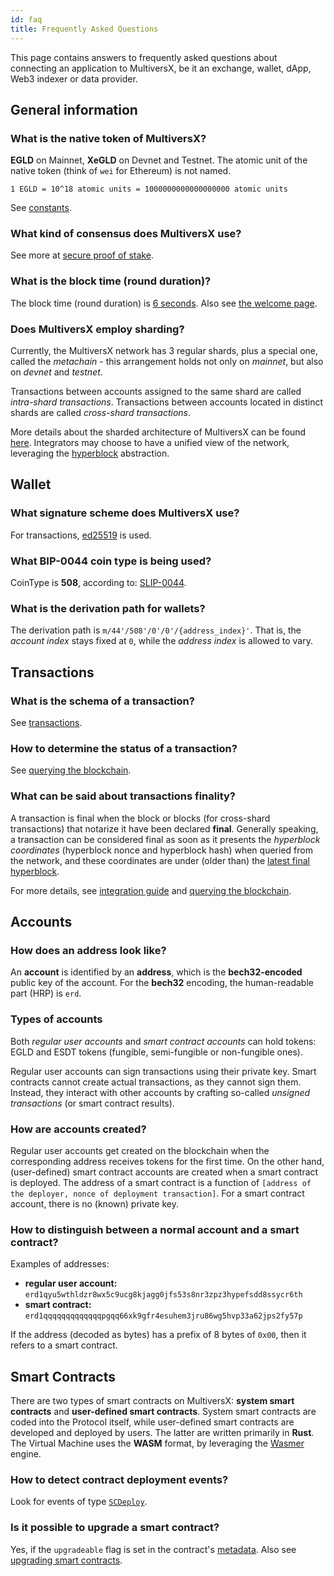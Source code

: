 ```yaml
---
id: faq
title: Frequently Asked Questions
---
```


[comment]: # "mx-abstract"

This page contains answers to frequently asked questions about connecting an application to MultiversX, be it an exchange, wallet, dApp, Web3 indexer or data provider.

## General information

### What is the native token of MultiversX?

**EGLD** on Mainnet, **XeGLD** on Devnet and Testnet. The atomic unit of the native token (think of `wei` for Ethereum) is not named.

```
1 EGLD = 10^18 atomic units = 1000000000000000000 atomic units
```

See [constants](/developers/constants).

### What kind of consensus does MultiversX use?

See more at [secure proof of stake](/learn/consensus).

### What is the block time (round duration)?

The block time (round duration) is [6 seconds](/developers/constants). Also see [the welcome page](/welcome/welcome-to-multiversx).

### Does MultiversX employ sharding?

Currently, the MultiversX network has 3 regular shards, plus a special one, called the _metachain_ - this arrangement holds not only on _mainnet_, but also on _devnet_ and _testnet_.

Transactions between accounts assigned to the same shard are called _intra-shard transactions_. Transactions between accounts located in distinct shards are called _cross-shard transactions_.

More details about the sharded architecture of MultiversX can be found [here](/learn/sharding).
Integrators may choose to have a unified view of the network, leveraging the [hyperblock](/integrators/egld-integration-guide) abstraction.

## Wallet

### What signature scheme does MultiversX use?

For transactions, [ed25519](/developers/signing-transactions/signing-transactions) is used.

### What BIP-0044 coin type is being used?

CoinType is **508**, according to: [SLIP-0044](https://github.com/satoshilabs/slips/blob/master/slip-0044.md).

### What is the derivation path for wallets?

The derivation path is `m/44'/508'/0'/0'/{address_index}'`. That is, the _account index_ stays fixed at `0`, while the _address index_ is allowed to vary.

## Transactions

### What is the schema of a transaction?

See [transactions](/learn/transactions).

### How to determine the status of a transaction?

See [querying the blockchain](/integrators/querying-the-blockchain).

### What can be said about transactions finality?

A transaction is final when the block or blocks (for cross-shard transactions) that notarize it have been declared **final**.
Generally speaking, a transaction can be considered final as soon as it presents the _hyperblock coordinates_ (hyperblock nonce and hyperblock hash) when queried from the network, and these coordinates are under (older than) the [latest final hyperblock](/integrators/querying-the-blockchain#querying-finality-information).

For more details, see [integration guide](/integrators/egld-integration-guide) and [querying the blockchain](/integrators/querying-the-blockchain).

## Accounts

### How does an address look like?

An **account** is identified by an **address**, which is the **bech32-encoded** public key of the account.
For the **bech32** encoding, the human-readable part (HRP) is `erd`.

### Types of accounts

Both _regular user accounts_ and _smart contract accounts_ can hold tokens: EGLD and ESDT tokens (fungible, semi-fungible or non-fungible ones).

Regular user accounts can sign transactions using their private key. Smart contracts cannot create actual transactions, as they cannot sign them. Instead, they interact with other accounts by crafting so-called _unsigned transactions_ (or smart contract results).

### How are accounts created?

Regular user accounts get created on the blockchain when the corresponding address receives tokens for the first time. On the other hand, (user-defined) smart contract accounts are created when a smart contract is deployed. The address of a smart contract is a function of `[address of the deployer, nonce of deployment transaction]`. For a smart contract account, there is no (known) private key.

### How to distinguish between a normal account and a smart contract?

Examples of addresses:
 - **regular user account:** `erd1qyu5wthldzr8wx5c9ucg8kjagg0jfs53s8nr3zpz3hypefsdd8ssycr6th`
 - **smart contract:** `erd1qqqqqqqqqqqqqpgqq66xk9gfr4esuhem3jru86wg5hvp33a62jps2fy57p`

If the address (decoded as bytes) has a prefix of 8 bytes of `0x00`, then it refers to a smart contract.

## Smart Contracts

There are two types of smart contracts on MultiversX: **system smart contracts** and **user-defined smart contracts**. System smart contracts are coded into the Protocol itself, while user-defined smart contracts are developed and deployed by users. The latter are written primarily in **Rust**. The Virtual Machine uses the **WASM** format, by leveraging the [Wasmer](https://wasmer.io/) engine.

### How to detect contract deployment events?

Look for events of type [`SCDeploy`](/developers/event-logs/contract-deploy-events).

### Is it possible to upgrade a smart contract?

Yes, if the `upgradeable` flag is set in the contract's [metadata](/developers/data/code-metadata). Also see [upgrading smart contracts](/developers/developer-reference/upgrading-smart-contracts).

